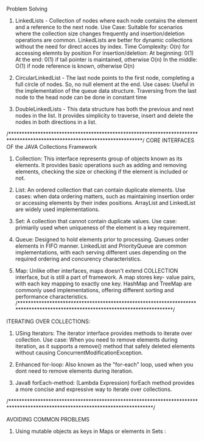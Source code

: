 Problem Solving

1. LinkedLists - Collection of nodes where each node contains the element and a reference to the next node. 
				 Use Case: Suitable for scenarios where the collection size changes frequently and insertion/deletion operations are common. LinkedLists are better for dynamic collections without the need for direct acces by index. 
				 Time Complexity: O(n) for accessing elemnts by position
				 				  For insertion/deletion:
				 				  	At beginning: 0(1)
				 				  	At the end: 0(1) if tail pointer is maintained, otherwise O(n)
				 				  	In the middle: O(1) if node reference is known, otherwise O(n)

2. CircularLinkedList - The last node points to the first node, completing a full circle of nodes. So, no null 
						element at the end.
						Use cases: Useful in the implementation of the queue data structure. 
						Traversing from the last node to the head node can be done in constant time
3. DoubleLinkedLists - This data structure has both the previous and next nodes in the list. It provides 
						simplicity to traverse, insert and delete the nodes in both directions in a list. 


/**************************************************************************************************************************/
CORE INTERFACES OF the JAVA Collections Framework

1. Collection: This interface represents group of objects known as its elements. It provides basic operations such as adding and removing elements, checking the size or checking if the element is included or not. 

2. List: An ordered collection that can contain duplicate elements. Use cases: when data ordering matters, such as maintaining insertion order or accessing elements by their index positions. ArrayList and LinkedList are widely used implementations. 

3. Set: A collection that cannot contain duplicate values. Use case: primiarily used when uniqueness of the element is a key requirement. 

4. Queue: Designed to hold elements prior to processing. Queues order elements in FIFO manner. LinkedList and PriorityQueue are common implementations, with each serving different uses depending on the required ordering and concurency characteristics. 

5. Map: Unlike other interfaces, maps doesn't extend COLLECTION interface, but is still a part of framework. A map stores key- value pairs, with each key mapping to exactly one key. HashMap and TreeMap are commonly used implementations, offering different sorting and performance characteristics.
/******************************************************************************************************************************/

ITERATING OVER COLLECTIONS:

1. USing Iterators: The iterator interface provides methods to iterate over collection. Use case: When you need to remove elements during iteration, as it supports a remove() method that safely deleted elements without causing ConcurrentModificationException.

2. Enhanced for-loop: Also known as the "for-each" loop, used when you dont need to remove elements during iteration. 

3. Java8 forEach-method: (Lambda Expression) forEach method provides a more concise and expressive way to iterate over collections. 

/******************************************************************************************************************************/

AVOIDING COMMON PROBLEMS

1. Using mutable objects as keys in Maps or elements in Sets : 




















